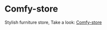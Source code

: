 # Comfy-store
Stylish furniture store, 
Take a look: [Comfy-store](https://pamisijohn.github.io/Comfy-store/)
